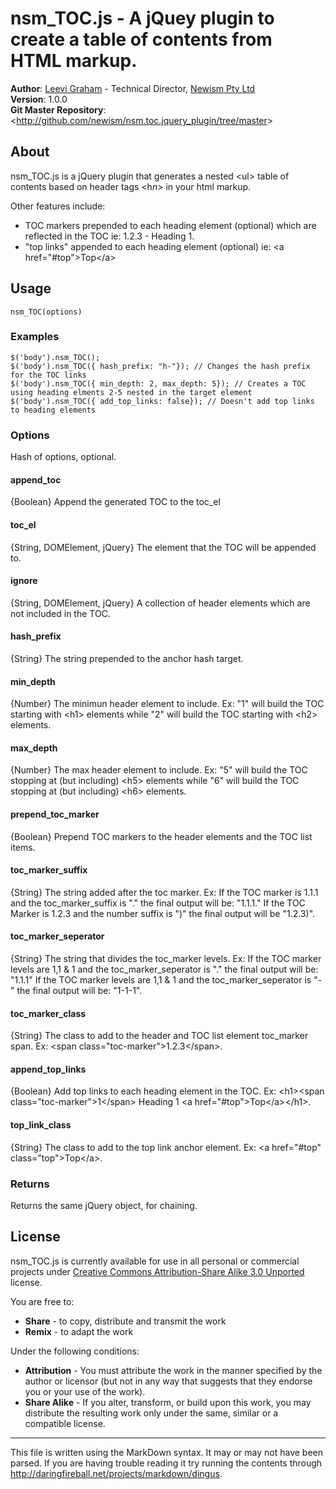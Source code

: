 nsm_TOC.js - A jQuey plugin to create a table of contents from HTML markup.
===========================================================================

**Author**: [Leevi Graham](leevi@newism.com.au) - Technical Director, [Newism Pty Ltd][]  
**Version**: 1.0.0  
**Git Master Repository**: &lt;http://github.com/newism/nsm.toc.jquery_plugin/tree/master&gt;

About
-----

nsm_TOC.js is a jQuery plugin that generates a nested &lt;ul&gt; table of contents based on header tags &lt;h*n*&gt; in your html markup. 

Other features include: 

* TOC markers prepended to each heading element (optional) which are reflected in the TOC ie: 1.2.3 - Heading 1.
* "top links" appended to each heading element (optional) ie: &lt;a href="#top"&gt;Top&lt;/a&gt;

Usage
-----

	nsm_TOC(options)

### Examples

	$('body').nsm_TOC();  
	$('body').nsm_TOC({ hash_prefix: "h-"}); // Changes the hash prefix for the TOC links  
	$('body').nsm_TOC({ min_depth: 2, max_depth: 5}); // Creates a TOC using heading elments 2-5 nested in the target element  
	$('body').nsm_TOC({ add_top_links: false}); // Doesn't add top links to heading elements  

### Options

Hash of options, optional.

#### **append\_toc**
{Boolean} Append the generated TOC to the toc_el

#### **toc\_el**
{String, DOMElement, jQuery} The element that the TOC will be appended to.

#### **ignore**
{String, DOMElement, jQuery} A collection of header elements which are not included in the TOC.

#### **hash\_prefix**
{String} The string prepended to the anchor hash target.

#### **min\_depth**
{Number} The minimun header element to include. Ex: "1" will build the TOC starting with &lt;h1&gt; elements while "2" will build the TOC starting with &lt;h2&gt; elements.

#### **max\_depth**
{Number} The max header element to include. Ex: "5" will build the TOC stopping at (but including) &lt;h5&gt; elements while "6" will build the TOC stopping at (but including) &lt;h6&gt; elements.

#### **prepend\_toc\_marker**
{Boolean} Prepend TOC markers to the header elements and the TOC list items.

#### **toc\_marker\_suffix**
{String} The string added after the toc marker. Ex: If the TOC marker is 1.1.1 and the toc_marker_suffix is "." the final output will be: "1.1.1." If the TOC Marker is 1.2.3 and the number suffix is ")" the final output will be "1.2.3)".

#### **toc\_marker\_seperator**
{String} The string that divides the toc_marker levels. Ex: If the TOC marker levels are 1,1 & 1 and the toc_marker_seperator is "." the final output will be: "1.1.1" If the TOC marker levels are 1,1 & 1 and the toc_marker_seperator is "-" the final output will be: "1-1-1".

#### **toc\_marker\_class**
{String} The class to add to the header and TOC list element toc_marker span. Ex: &lt;span class="toc-marker"&gt;1.2.3&lt;/span&gt;.

#### **append\_top\_links**
{Boolean} Add top links to each heading element in the TOC. Ex: &lt;h1&gt;&lt;span class="toc-marker"&gt;1&lt;/span&gt; Heading 1 &lt;a href="#top"&gt;Top&lt;/a&gt;&lt;/h1&gt;.

#### **top\_link\_class**
{String} The class to add to the top link anchor element. Ex: &lt;a href="#top" class="top"&gt;Top&lt;/a&gt;.

### Returns

Returns the same jQuery object, for chaining.



License
-------

nsm_TOC.js is currently available for use in all personal or commercial projects under [Creative Commons Attribution-Share Alike 3.0 Unported][] license.

You are free to:

* **Share** - to copy, distribute and transmit the work
* **Remix** - to adapt the work

Under the following conditions:

* **Attribution** - You must attribute the work in the manner specified by the author or licensor (but not in any way that suggests that they endorse you or your use of the work).
* **Share Alike** - If you alter, transform, or build upon this work, you may distribute the resulting work only under the same, similar or a compatible license.

---

This file is written using the MarkDown syntax. It may or may not have been parsed. If you are having trouble reading it try running the contents through http://daringfireball.net/projects/markdown/dingus.

[Newism Pty Ltd]: http://newism.com.au/
[Creative Commons Attribution-Share Alike 3.0 Unported]: http://creativecommons.org/licenses/by-sa/3.0/ 
